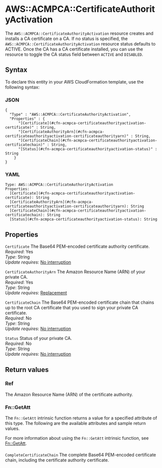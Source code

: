 # AWS::ACMPCA::CertificateAuthorityActivation<a name="aws-resource-acmpca-certificateauthorityactivation"></a>

The `AWS::ACMPCA::CertificateAuthorityActivation` resource creates and installs a CA certificate on a CA\. If no status is specified, the `AWS::ACMPCA::CertificateAuthorityActivation` resource status defaults to ACTIVE\. Once the CA has a CA certificate installed, you can use the resource to toggle the CA status field between `ACTIVE` and `DISABLED`\.

## Syntax<a name="aws-resource-acmpca-certificateauthorityactivation-syntax"></a>

To declare this entity in your AWS CloudFormation template, use the following syntax:

### JSON<a name="aws-resource-acmpca-certificateauthorityactivation-syntax.json"></a>

```
{
  "Type" : "AWS::ACMPCA::CertificateAuthorityActivation",
  "Properties" : {
      "[Certificate](#cfn-acmpca-certificateauthorityactivation-certificate)" : String,
      "[CertificateAuthorityArn](#cfn-acmpca-certificateauthorityactivation-certificateauthorityarn)" : String,
      "[CertificateChain](#cfn-acmpca-certificateauthorityactivation-certificatechain)" : String,
      "[Status](#cfn-acmpca-certificateauthorityactivation-status)" : String
    }
}
```

### YAML<a name="aws-resource-acmpca-certificateauthorityactivation-syntax.yaml"></a>

```
Type: AWS::ACMPCA::CertificateAuthorityActivation
Properties:
  [Certificate](#cfn-acmpca-certificateauthorityactivation-certificate): String
  [CertificateAuthorityArn](#cfn-acmpca-certificateauthorityactivation-certificateauthorityarn): String
  [CertificateChain](#cfn-acmpca-certificateauthorityactivation-certificatechain): String
  [Status](#cfn-acmpca-certificateauthorityactivation-status): String
```

## Properties<a name="aws-resource-acmpca-certificateauthorityactivation-properties"></a>

`Certificate` <a name="cfn-acmpca-certificateauthorityactivation-certificate"></a>
The Base64 PEM\-encoded certificate authority certificate\.  
_Required_: Yes  
_Type_: String  
_Update requires_: [No interruption](https://docs.aws.amazon.com/AWSCloudFormation/latest/UserGuide/using-cfn-updating-stacks-update-behaviors.html#update-no-interrupt)

`CertificateAuthorityArn` <a name="cfn-acmpca-certificateauthorityactivation-certificateauthorityarn"></a>
The Amazon Resource Name \(ARN\) of your private CA\.  
_Required_: Yes  
_Type_: String  
_Update requires_: [Replacement](https://docs.aws.amazon.com/AWSCloudFormation/latest/UserGuide/using-cfn-updating-stacks-update-behaviors.html#update-replacement)

`CertificateChain` <a name="cfn-acmpca-certificateauthorityactivation-certificatechain"></a>
The Base64 PEM\-encoded certificate chain that chains up to the root CA certificate that you used to sign your private CA certificate\.  
_Required_: No  
_Type_: String  
_Update requires_: [No interruption](https://docs.aws.amazon.com/AWSCloudFormation/latest/UserGuide/using-cfn-updating-stacks-update-behaviors.html#update-no-interrupt)

`Status` <a name="cfn-acmpca-certificateauthorityactivation-status"></a>
Status of your private CA\.  
_Required_: No  
_Type_: String  
_Update requires_: [No interruption](https://docs.aws.amazon.com/AWSCloudFormation/latest/UserGuide/using-cfn-updating-stacks-update-behaviors.html#update-no-interrupt)

## Return values<a name="aws-resource-acmpca-certificateauthorityactivation-return-values"></a>

### Ref<a name="aws-resource-acmpca-certificateauthorityactivation-return-values-ref"></a>

The Amazon Resource Name \(ARN\) of the certificate authority\.

### Fn::GetAtt<a name="aws-resource-acmpca-certificateauthorityactivation-return-values-fn--getatt"></a>

The `Fn::GetAtt` intrinsic function returns a value for a specified attribute of this type\. The following are the available attributes and sample return values\.

For more information about using the `Fn::GetAtt` intrinsic function, see [Fn::GetAtt](https://docs.aws.amazon.com/AWSCloudFormation/latest/UserGuide/intrinsic-function-reference-getatt.html)\.

#### <a name="aws-resource-acmpca-certificateauthorityactivation-return-values-fn--getatt-fn--getatt"></a>

`CompleteCertificateChain` <a name="CompleteCertificateChain-fn::getatt"></a>
The complete Base64 PEM\-encoded certificate chain, including the certificate authority certificate\.
